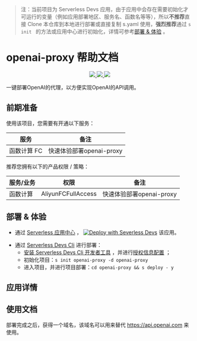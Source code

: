 
> 注：当前项目为 Serverless Devs 应用，由于应用中会存在需要初始化才可运行的变量（例如应用部署地区、服务名、函数名等等），所以**不推荐**直接 Clone 本仓库到本地进行部署或直接复制 s.yaml 使用，**强烈推荐**通过 `s init ` 的方法或应用中心进行初始化，详情可参考[部署 & 体验](#部署--体验) 。

# openai-proxy 帮助文档

<p align="center" class="flex justify-center">
    <a href="https://www.serverless-devs.com" class="ml-1">
    <img src="http://editor.devsapp.cn/icon?package=openai-proxy&type=packageType">
  </a>
  <a href="http://www.devsapp.cn/details.html?name=openai-proxy" class="ml-1">
    <img src="http://editor.devsapp.cn/icon?package=openai-proxy&type=packageVersion">
  </a>
  <a href="http://www.devsapp.cn/details.html?name=openai-proxy" class="ml-1">
    <img src="http://editor.devsapp.cn/icon?package=openai-proxy&type=packageDownload">
  </a>
</p>

<description>

一键部署OpenAI的代理，以方便实现OpenAI的API调用。

</description>

## 前期准备

使用该项目，您需要有开通以下服务：

<service>

| 服务 |  备注  |
| --- |  --- |
| 函数计算 FC |  快速体验部署openai-proxy |

</service>

推荐您拥有以下的产品权限 / 策略：

<auth>

| 服务/业务 |  权限 |  备注  |
| --- |  --- |   --- |
| 函数计算 | AliyunFCFullAccess |  快速体验部署openai-proxy |

</auth>

## 部署 & 体验

<appcenter>
   
- 通过 [Serverless 应用中心](https://fcnext.console.aliyun.com/applications/create?template=openai-proxy) ，
  [![Deploy with Severless Devs](https://img.alicdn.com/imgextra/i1/O1CN01w5RFbX1v45s8TIXPz_!!6000000006118-55-tps-95-28.svg)](https://fcnext.console.aliyun.com/applications/create?template=openai-proxy) 该应用。
   
</appcenter>

<deploy>
    
- 通过 [Serverless Devs Cli](https://www.serverless-devs.com/serverless-devs/install) 进行部署：
  - [安装 Serverless Devs Cli 开发者工具](https://www.serverless-devs.com/serverless-devs/install) ，并进行[授权信息配置](https://docs.serverless-devs.com/fc/config) ；
  - 初始化项目：`s init openai-proxy -d openai-proxy `
  - 进入项目，并进行项目部署：`cd openai-proxy && s deploy - y`
   
</deploy>

## 应用详情

<appdetail id="flushContent">
</appdetail>

## 使用文档

<usedetail id="flushContent">

部署完成之后，获得一个域名，该域名可以用来替代 https://api.openai.com 来使用。

</usedetail>
